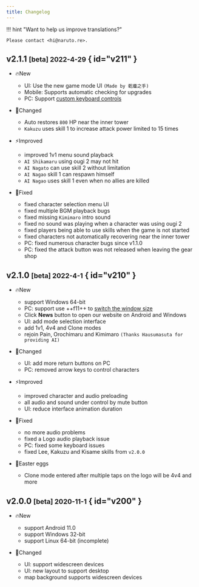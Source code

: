 ```yaml
---
title: Changelog
---
```


!!! hint "Want to help us improve translations?"

    Please contact <hi@naruto.re>.

## v2.1.1 <small>[beta] 2022-4-29</small> { id="v211" }

- 🔥New
    - UI: Use the new game mode UI `(Made by 乾癟之手)`
    - Mobile: Supports automatic checking for upgrades
    - PC: Support [custom keyboard controls](../game-guides/platform/pc/index.md#custom-keyboard-controls)

- 🚀Changed
    - Auto restores `800` HP near the inner tower
    - `Kakuzu` uses skill 1 to increase attack power limited to 15 times

- ⚡️Improved
    - improved 1v1 menu sound playback
    - `AI Shikamaru` using ougi 2 may not hit
    - `AI Nagato` can use skill 2 without limitation
    - `AI Nagao` skill 1 can respawn himself
    - `AI Nagao` uses skill 1 even when no allies are killed

- 🐞Fixed
    - fixed character selection menu UI
    - fixed multiple BGM playback bugs
    - fixed missing `Kimimaro` intro sound
    - fixed no sound was playing when a character was using ougi 2
    - fixed players being able to use skills when the game is not started
    - fixed characters not automatically recovering near the inner tower
    - PC: fixed numerous character bugs since v1.1.0
    - PC: fixed the attack button was not released when leaving the gear shop


## v2.1.0 <small>[beta] 2022-4-1</small> { id="v210" }

- 🔥New
    - support Windows 64-bit
    - PC: support use ++f11++ to [switch the window size](../game-guides/platform/pc/index.md#switch-window)
    - Click **News** button to open our website on Android and Windows
    - UI: add mode selection interface
    - add 1v1, 4v4 and Clone modes
    - rejoin Pain, Orochimaru and Kimimaro `(Thanks Hausumasuta for providing AI)`

- 🚀Changed
    - UI: add more return buttons on PC
    - PC: removed arrow keys to control characters

- ⚡️Improved
    - improved character and audio preloading
    - all audio and sound under control by mute button
    - UI: reduce interface animation duration

- 🐞Fixed
    - no more audio problems
    - fixed a Logo audio playback issue
    - PC: fixed some keyboard issues
    - fixed Lee, Kakuzu and Kisame skills from `v2.0.0`

- 🎉Easter eggs
    - Clone mode entered after multiple taps on the logo will be 4v4 and more


## v2.0.0 <small>[beta] 2020-11-1</small> { id="v200" }

- 🔥New
    - support Android 11.0
    - support Windows 32-bit
    - support Linux 64-bit (incomplete)

- 🚀Changed
    - UI: support widescreen devices
    - UI: new layout to support desktop
    - map background supports widescreen devices
